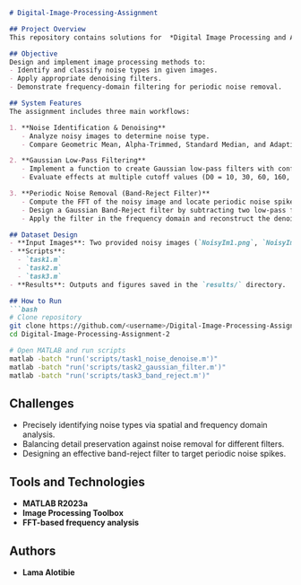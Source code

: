 ````markdown
# Digital-Image-Processing-Assignment

## Project Overview
This repository contains solutions for  *Digital Image Processing and Analysis* course (CSC478, 2nd Semester 1446). It covers noise identification, Gaussian low-pass filtering, and periodic noise removal techniques implemented in MATLAB.

## Objective
Design and implement image processing methods to:
- Identify and classify noise types in given images.
- Apply appropriate denoising filters.
- Demonstrate frequency-domain filtering for periodic noise removal.

## System Features
The assignment includes three main workflows:

1. **Noise Identification & Denoising**
   - Analyze noisy images to determine noise type.
   - Compare Geometric Mean, Alpha-Trimmed, Standard Median, and Adaptive Median filters.

2. **Gaussian Low-Pass Filtering**
   - Implement a function to create Gaussian low-pass filters with configurable cutoff frequencies.
   - Evaluate effects at multiple cutoff values (D0 = 10, 30, 60, 160, 460).

3. **Periodic Noise Removal (Band-Reject Filter)**
   - Compute the FFT of the noisy image and locate periodic noise spikes.
   - Design a Gaussian Band-Reject filter by subtracting two low-pass filters.
   - Apply the filter in the frequency domain and reconstruct the denoised result.

## Dataset Design
- **Input Images**: Two provided noisy images (`NoisyIm1.png`, `NoisyIm2.png`).
- **Scripts**:
  - `task1.m`
  - `task2.m`
  - `task3.m`
- **Results**: Outputs and figures saved in the `results/` directory.

## How to Run
```bash
# Clone repository
git clone https://github.com/<username>/Digital-Image-Processing-Assignment-2.git
cd Digital-Image-Processing-Assignment-2

# Open MATLAB and run scripts
matlab -batch "run('scripts/task1_noise_denoise.m')"
matlab -batch "run('scripts/task2_gaussian_filter.m')"
matlab -batch "run('scripts/task3_band_reject.m')"
````

## Challenges

* Precisely identifying noise types via spatial and frequency domain analysis.
* Balancing detail preservation against noise removal for different filters.
* Designing an effective band-reject filter to target periodic noise spikes.

## Tools and Technologies

* **MATLAB R2023a**
* **Image Processing Toolbox**
* **FFT-based frequency analysis**

## Authors

* **Lama Alotibie** 

```
```

